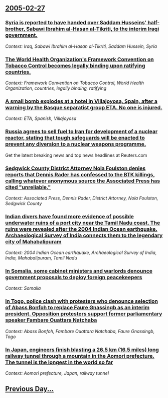 ## [2005-02-27](/news/2005/02/27/index.md)

### [ Syria is reported to have handed over Saddam Husseins' half-brother, Sabawi Ibrahim al-Hasan al-Tikriti, to the interim Iraqi government. ](/news/2005/02/27/syria-is-reported-to-have-handed-over-saddam-husseins-half-brother-sabawi-ibrahim-al-hasan-al-tikriti-to-the-interim-iraqi-government.md)
_Context: Iraq, Sabawi Ibrahim al-Hasan al-Tikriti, Saddam Hussein, Syria_

### [ The World Health Organization's Framework Convention on Tobacco Control becomes legally binding upon ratifying countries. ](/news/2005/02/27/the-world-health-organization-s-framework-convention-on-tobacco-control-becomes-legally-binding-upon-ratifying-countries.md)
_Context: Framework Convention on Tobacco Control, World Health Organization, countries, legally binding, ratifying_

### [ A small bomb explodes at a hotel in Villajoyosa, Spain, after a warning by the Basque separatist group ETA. No one is injured. ](/news/2005/02/27/a-small-bomb-explodes-at-a-hotel-in-villajoyosa-spain-after-a-warning-by-the-basque-separatist-group-eta-no-one-is-injured.md)
_Context: ETA, Spanish, Villajoyosa_

### [ Russia agrees to sell fuel to Iran for development of a nuclear reactor, stating that tough safeguards will be enacted to prevent any diversion to a nuclear weapons programme. ](/news/2005/02/27/russia-agrees-to-sell-fuel-to-iran-for-development-of-a-nuclear-reactor-stating-that-tough-safeguards-will-be-enacted-to-prevent-any-diver.md)
Get the latest breaking news and top news headlines at Reuters.com

### [ Sedgwick County District Attorney Nola Foulston denies reports that Dennis Rader has confessed to the BTK killings, calling whatever anonymous source the Associated Press has cited "unreliable." ](/news/2005/02/27/sedgwick-county-district-attorney-nola-foulston-denies-reports-that-dennis-rader-has-confessed-to-the-btk-killings-calling-whatever-anonym.md)
_Context: Associated Press, Dennis Rader, District Attorney, Nola Foulston, Sedgwick County_

### [ Indian divers have found more evidence of possible underwater ruins of a port city near the Tamil Nadu coast. The ruins were revealed after the 2004 Indian Ocean earthquake. Archaeological Survey of India connects them to the legendary city of Mahabalipuram ](/news/2005/02/27/indian-divers-have-found-more-evidence-of-possible-underwater-ruins-of-a-port-city-near-the-tamil-nadu-coast-the-ruins-were-revealed-after.md)
_Context: 2004 Indian Ocean earthquake, Archaeological Survey of India, India, Mahabalipuram, Tamil Nadu_

### [ In Somalia, some cabinet ministers and warlords denounce government proposals to deploy foreign peacekeepers ](/news/2005/02/27/in-somalia-some-cabinet-ministers-and-warlords-denounce-government-proposals-to-deploy-foreign-peacekeepers.md)
_Context: Somalia_

### [ In Togo, police clash with protesters who denounce selection of Abass Bonfoh to replace Faure Gnassingb as an interim president. Opposition protesters support former parliamentary speaker Fambare Ouattara Natchaba ](/news/2005/02/27/in-togo-police-clash-with-protesters-who-denounce-selection-of-abass-bonfoh-to-replace-faure-gnassingbe-as-an-interim-president-oppositio.md)
_Context: Abass Bonfoh, Fambare Ouattara Natchaba, Faure Gnassingb, Togo_

### [ In Japan, engineers finish blasting a 26.5 km (16.5 miles) long railway tunnel through a mountain in the Aomori prefecture. The tunnel is the longest in the world so far ](/news/2005/02/27/in-japan-engineers-finish-blasting-a-26-5-km-16-5-miles-long-railway-tunnel-through-a-mountain-in-the-aomori-prefecture-the-tunnel-is-t.md)
_Context: Aomori prefecture, Japan, railway tunnel_

## [Previous Day...](/news/2005/02/26/index.md)

